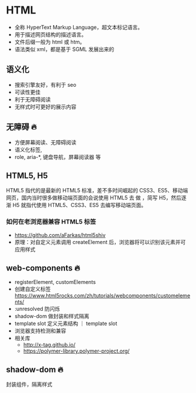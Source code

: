 # HTML

-   全称 HyperText Markup Language，超文本标记语言。
-   用于描述网页结构的描述语言。
-   文件后缀一般为 html 或 htm。
-   语法类似 xml，都是基于 SGML 发展出来的

## 语义化

-   搜索引擎友好，有利于 seo
-   可读性更佳
-   利于无障碍阅读
-   无样式时可更好的展示内容

## 无障碍 🔥

-   方便屏幕阅读、无障碍阅读
-   语义化标签,
-   role, aria-\*, 键盘导航，屏幕阅读器 等

## HTML5, H5

HTML5 指代的是最新的 HTML5 标准，差不多时间崛起的 CSS3、ES5、移动端网页，国内当时很多做移动端页面的会说使用 HTML5 去 做
，简写 H5，然后逐渐 H5 就指代使用 HTML5、CSS3、ES5 去编写移动端页面。

### 如何在老浏览器兼容 HTML5 标签

-   https://github.com/aFarkas/html5shiv
-   原理：对自定义元素调用 createElement 后，浏览器将可以识别该元素并可应用样式

## web-components 🔥

-   registerElement, customElements
-   创建自定义标签 https://www.html5rocks.com/zh/tutorials/webcomponents/customelements/
-   :unresolved 防闪烁
-   shadow-dom 做封装和样式隔离
-   template slot 定义元素结构 ｜ template slot
-   浏览器支持检测和兼容
-   相关库
    -   http://x-tag.github.io/
    -   https://polymer-library.polymer-project.org/

## shadow-dom 🔥

封装组件，隔离样式
